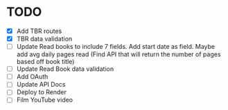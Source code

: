 # TODO

- [x] Add TBR routes
- [x] TBR data validation
- [ ] Update Read books to include 7 fields. Add start date as field. Maybe add avg daily pages read (Find API that will return the number of pages based off book title)
- [ ] Update Read Book data validation
- [ ] Add OAuth
- [ ] Update API Docs
- [ ] Deploy to Render
- [ ] Film YouTube video
